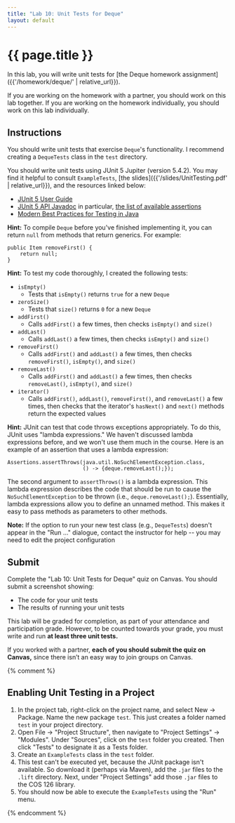 ```yaml
---
title: "Lab 10: Unit Tests for Deque"
layout: default
---
```


# {{ page.title }}
In this lab, you will write unit tests for [the Deque homework assignment]({{'/homework/deque/' | relative_url}}).

If you are working on the homework with a partner, you should work on this lab together. If you are working on the homework individually, you should work on this lab individually.

## Instructions
You should write unit tests that exercise `Deque`'s functionality. I recommend creating a `DequeTests` class in the `test` directory.

You should write unit tests using JUnit 5 Jupiter (version 5.4.2). You may find it helpful to consult `ExampleTests`, [the slides]({{'/slides/UnitTesting.pdf' | relative_url}}), and the resources linked below:

- [JUnit 5 User Guide](http://junit.org/junit5/docs/current/user-guide/)
- [JUnit 5 API Javadoc](https://junit.org/junit5/docs/5.4.2/api/) in particular, [the list of available assertions](https://junit.org/junit5/docs/5.4.2/api/org/junit/jupiter/api/Assertions.html)
- [Modern Best Practices for Testing in Java](https://phauer.com/2019/modern-best-practices-testing-java/)

**Hint:**
To compile `Deque` before you've finished implementing it, you can return `null` from methods that return generics. For example:
```
public Item removeFirst() {
    return null;
}
```

**Hint:**
To test my code thoroughly, I created the following tests:
- `isEmpty()`
  - Tests that `isEmpty()` returns `true` for a new `Deque`
- `zeroSize()`
  - Tests that `size()` returns `0` for a new `Deque`
- `addFirst()`
  - Calls `addFirst()` a few times, then checks `isEmpty()` and `size()`
- `addLast()`
  - Calls `addLast()` a few times, then checks `isEmpty()` and `size()`
- `removeFirst()`
  - Calls `addFirst()` and `addLast()` a few times, then checks `removeFirst()`, `isEmpty()`, and `size()`
- `removeLast()`
  - Calls `addFirst()` and `addLast()` a few times, then checks `removeLast()`, `isEmpty()`, and `size()`
- `iterator()`
  - Calls `addFirst()`, `addLast()`, `removeFirst()`, and `removeLast()` a few times, then checks that the iterator's `hasNext()` and `next()` methods return the expected values

**Hint:**
JUnit can test that code throws exceptions appropriately. To do this, JUnit uses "lambda expressions." We haven't discussed lambda expressions before, and we won't use them much in the course. Here is an example of an assertion that uses a lambda expression:
```
Assertions.assertThrows(java.util.NoSuchElementException.class,
                        () -> {deque.removeLast();});
```
The second argument to `assertThrows()` is a lambda expression. This lambda expression describes the code that should be run to cause the `NoSuchElementException` to be thrown (i.e., `deque.removeLast();`). Essentially, lambda expressions allow you to define an unnamed method. This makes it easy to pass methods as parameters to other methods.

**Note:**
If the option to run your new test class (e.g., `DequeTests`) doesn't appear in the "Run ..." dialogue, contact the instructor for help -- you may need to edit the project configuration

## Submit
Complete the "Lab 10: Unit Tests for Deque" quiz on Canvas. You should submit a screenshot showing:

- The code for your unit tests
- The results of running your unit tests

This lab will be graded for completion, as part of your attendance and participation grade. However, to be counted towards your grade, you must write and run **at least three unit tests.**

If you worked with a partner, **each of you should submit the quiz on Canvas,** since there isn’t an easy way to join groups on Canvas.

{% comment %}

## Enabling Unit Testing in a Project

1. In the project tab, right-click on the project name, and select New -> Package. Name the new package `test`. This just creates a folder named `test` in your project directory.
2. Open File -> "Project Structure", then navigate to "Project Settings" -> "Modules". Under "Sources", click on the `test` folder you created. Then click "Tests" to designate it as a Tests folder.
3. Create an `ExampleTests` class in the `test` folder.
4. This test can't be executed yet, because the JUnit package isn't available. So download it (perhaps via Maven), add the `.jar` files to the `.lift` directory. Next, under "Project Settings" add those `.jar` files to the COS 126 library.
5. You should now be able to execute the `ExampleTests` using the "Run" menu.

{% endcomment %}
